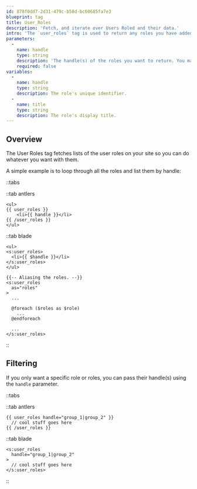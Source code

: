 ```yaml
---
id: 878f0dd7-2d31-479c-b58d-bc60685fa7e3
blueprint: tag
title: User_Roles
description: 'Fetch, and iterate over Users Roled and their data.'
intro: 'The `user_roles` tag is used to return any roles you have added to collate the users on your site.'
parameters:
  -
    name: handle
    type: string
    description: 'The handle(s) of the roles you want to return. You may specify multiple roles by pipe separating them: `{{ user_roles handle="jocks|geeks" }}`.'
    required: false
variables:
  -
    name: handle
    type: string
    description: The role's unique identifier.
  -
    name: title
    type: string
    description: The role's display title.
---
```

## Overview

The User Roles tag fetches lists of the user roles on your site so you can do whatever you want with them.

A simple example is to loop through all the roles and list them by handle:

::tabs

::tab antlers
```antlers
<ul>
{{ user_roles }}
    <li>{{ handle }}</li>
{{ /user_roles }}
</ul>
```
::tab blade
```blade
<ul>
<s:user_roles>
  <li>{{ $handle }}</li>
</s:user_roles>
</ul>

{{-- Aliasing the roles. --}}
<s:user_roles
  as="roles"
>
  ...

  @foreach ($roles as $role)
    ...
  @endforeach

  ...
</s:user_roles>
```
::

## Filtering

If you only want a specific role or roles, you can pass their handle(s) using the `handle` parameter.

::tabs

::tab antlers
```antlers
{{ user_roles handle="group_1|group_2" }}
  // cool stuff goes here
{{ /user_roles }}
```
::tab blade
```blade
<s:user_roles
  handle="group_1|group_2"
>
  // cool stuff goes here
</s:user_roles>
```
::
